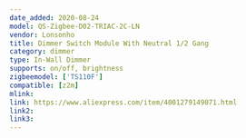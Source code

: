 ```yaml
---
date_added: 2020-08-24
model: QS-Zigbee-D02-TRIAC-2C-LN
vendor: Lonsonho
title: Dimmer Switch Module With Neutral 1/2 Gang 
category: dimmer
type: In-Wall Dimmer
supports: on/off, brightness
zigbeemodel: ['TS110F']
compatible: [z2m]
mlink: 
link: https://www.aliexpress.com/item/4001279149071.html
link2: 
link3: 
---
```

